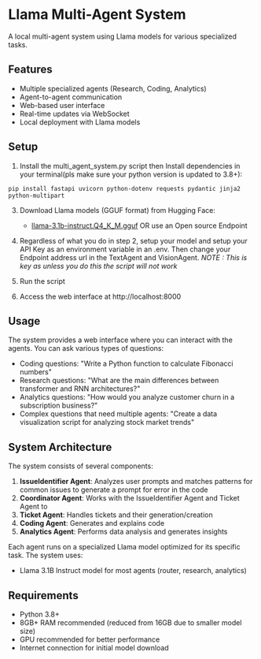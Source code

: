 # Llama Multi-Agent System

A local multi-agent system using Llama models for various specialized tasks.

## Features

- Multiple specialized agents (Research, Coding, Analytics)
- Agent-to-agent communication
- Web-based user interface
- Real-time updates via WebSocket
- Local deployment with Llama models

## Setup

1. Install the multi_agent_system.py script then Install dependencies in your terminal(pls make sure your python version is updated to 3.8+):

`pip install fastapi uvicorn python-dotenv requests pydantic jinja2 python-multipart`


3. Download Llama models (GGUF format) from Hugging Face:
   - [llama-3.1b-instruct.Q4_K_M.gguf](https://huggingface.co/TheBloke/Llama-3.1B-Instruct-GGUF/resolve/main/llama-3.1b-instruct.Q4_K_M.gguf)
OR use an Open source Endpoint

4. Regardless of what you do in step 2, setup your model and setup your API Key as an environment variable in an .env. Then change your Endpoint address url in the TextAgent and VisionAgent. *NOTE : This is key as unless you do this the script will not work*

5. Run the script

6. Access the web interface at http://localhost:8000

## Usage

The system provides a web interface where you can interact with the agents. You can ask various types of questions:

- Coding questions: "Write a Python function to calculate Fibonacci numbers"
- Research questions: "What are the main differences between transformer and RNN architectures?"
- Analytics questions: "How would you analyze customer churn in a subscription business?"
- Complex questions that need multiple agents: "Create a data visualization script for analyzing stock market trends"

## System Architecture

The system consists of several components:

1. **IssueIdentifier Agent**: Analyzes user prompts and matches patterns for common issues to generate a prompt for error in the code
2. **Coordinator Agent**: Works with the IssueIdentifier Agent and Ticket Agent to 
3. **Ticket Agent**: Handles tickets and their generation/creation
4. **Coding Agent**: Generates and explains code
5. **Analytics Agent**: Performs data analysis and generates insights

Each agent runs on a specialized Llama model optimized for its specific task. The system uses:
- Llama 3.1B Instruct model for most agents (router, research, analytics)

## Requirements

- Python 3.8+
- 8GB+ RAM recommended (reduced from 16GB due to smaller model size)
- GPU recommended for better performance
- Internet connection for initial model download 
